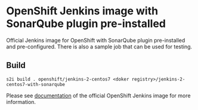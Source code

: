 # OpenShift Jenkins image with SonarQube plugin pre-installed

Official Jenkins image for OpenShift with SonarQube plugin pre-installed and pre-configured.
There is also a sample job that can be used for testing.

## Build


```
s2i build . openshift/jenkins-2-centos7 <doker registry>/jenkins-2-centos7-with-sonarqube
```

Please see [documentation](https://github.com/openshift/jenkins#installing-using-s2i-build)
of the official OpenShift Jenkins image for more information.
